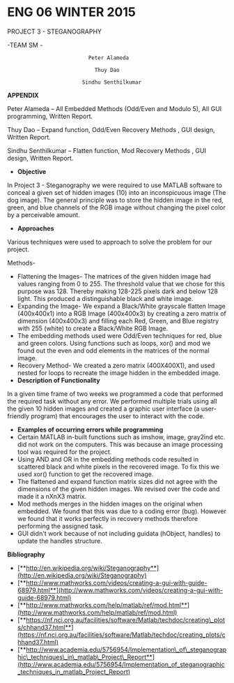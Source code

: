 

# ENG 06 WINTER 2015

PROJECT 3 - STEGANOGRAPHY

-TEAM SM -

                              Peter Alameda

                                Thuy Dao

                            Sindhu Senthilkumar

**APPENDIX**

Peter Alameda – All Embedded Methods (Odd/Even and Modulo 5),  All GUI programming, Written Report.

Thuy Dao – Expand function, Odd/Even Recovery Methods , GUI design, Written Report.

Sindhu Senthilkumar – Flatten function, Mod Recovery Methods , GUI design, Written Report.

- **Objective**

In Project 3 - Steganography we were required to use MATLAB software to conceal a given set of hidden images (10) into an inconspicuous image (The dog image). The general principle was to store the hidden image in the red, green, and blue channels of the RGB image without changing the pixel color by a perceivable amount.

- **Approaches**

Various techniques were used to approach to solve the problem for our project.

Methods-

- Flattening the Images- The matrices of the given hidden image had values ranging from 0 to 255. The threshold value that we chose for this purpose was 128. Thereby making 128-225 pixels dark and below 128 light. This produced a distinguishable black and white image.
- Expanding the Image- We expand a Black/White grayscale flatten Image (400x400x1) into a RGB Image (400x400x3) by creating a zero matrix of dimension (400x400x3) and filling each Red, Green, and Blue registry with 255 (white) to create a Black/White RGB Image.
- The embedding methods used were Odd/Even techniques for red, blue and green colors. Using functions such as loops, xor() and mod we found out the even and odd elements in the matrices of the normal image.
- Recovery Method- We created a zero matrix (400X400X1), and used nested for loops to recreate the image hidden in the embedded image.
- **Description of Functionality**

In a given time frame of two weeks we programmed a code that performed the required task without any error. We performed multiple trials using all the given 10 hidden images and created a graphic user interface (a user-friendly program) that encourages the user to interact with the code.

- **Examples of occurring errors while programming**
- Certain MATLAB in-built functions such as imshow, image, gray2ind etc. did not work on the computers. This was because an image processing tool was required for the project.
- Using AND and OR in the embedding methods code resulted in scattered black and white pixels in the recovered image. To fix this we used xor() function to get the recovered image.
- The flattened and expand function matrix sizes did not agree with the dimensions of the given hidden images. We revised over the code and made it a nXnX3 matrix.
- Mod methods merges in the hidden images on the original when embedded. We found that this was due to a coding error (bug). However we found that it works perfectly in recovery methods therefore performing the assigned task.
- GUI didn&#39;t work because of not including guidata (hObject, handles) to update the handles structure.

**Bibliography**

- [**http://en.wikipedia.org/wiki/Steganography**](http://en.wikipedia.org/wiki/Steganography)
- [**http://www.mathworks.com/videos/creating-a-gui-with-guide-68979.html**](http://www.mathworks.com/videos/creating-a-gui-with-guide-68979.html)
- [**http://www.mathworks.com/help/matlab/ref/mod.html**](http://www.mathworks.com/help/matlab/ref/mod.html)
- [**https://nf.nci.org.au/facilities/software/Matlab/techdoc/creating\_plots/chhand37.html**](https://nf.nci.org.au/facilities/software/Matlab/techdoc/creating_plots/chhand37.html)
- [**http://www.academia.edu/5756954/Implementation\_of\_steganographic\_techniques\_in\_matlab\_Project\_Report**](http://www.academia.edu/5756954/Implementation_of_steganographic_techniques_in_matlab_Project_Report)

